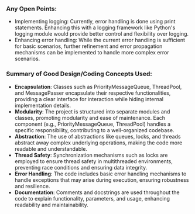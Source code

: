 ### Any Open Points:
- Implementing logging: Currently, error handling is done using print statements. Enhancing this with a logging framework like Python's logging module would provide better control and flexibility over logging.
- Enhancing error handling: While the current error handling is sufficient for basic scenarios, further refinement and error propagation mechanisms can be implemented to handle more complex error scenarios.

### Summary of Good Design/Coding Concepts Used:
- **Encapsulation**: Classes such as PriorityMessageQueue, ThreadPool, and MessagePasser encapsulate their respective functionalities, providing a clear interface for interaction while hiding internal implementation details.
- **Modularity**: The project is structured into separate modules and classes, promoting modularity and ease of maintenance. Each component (e.g., PriorityMessageQueue, ThreadPool) handles a specific responsibility, contributing to a well-organized codebase.
- **Abstraction**: The use of abstractions like queues, locks, and threads abstract away complex underlying operations, making the code more readable and understandable.
- **Thread Safety**: Synchronization mechanisms such as locks are employed to ensure thread safety in multithreaded environments, preventing race conditions and ensuring data integrity.
- **Error Handling**: The code includes basic error handling mechanisms to handle exceptions that may arise during execution, ensuring robustness and resilience.
- **Documentation**: Comments and docstrings are used throughout the code to explain functionality, parameters, and usage, enhancing readability and maintainability.
